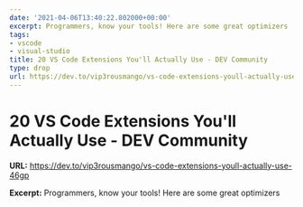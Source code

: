 ```yaml
---
date: '2021-04-06T13:40:22.802000+00:00'
excerpt: Programmers, know your tools! Here are some great optimizers
tags:
- vscode
- visual-studio
title: 20 VS Code Extensions You'll Actually Use - DEV Community
type: drop
url: https://dev.to/vip3rousmango/vs-code-extensions-youll-actually-use-46gp
---
```


# 20 VS Code Extensions You'll Actually Use - DEV Community

**URL:** https://dev.to/vip3rousmango/vs-code-extensions-youll-actually-use-46gp

**Excerpt:** Programmers, know your tools! Here are some great optimizers
